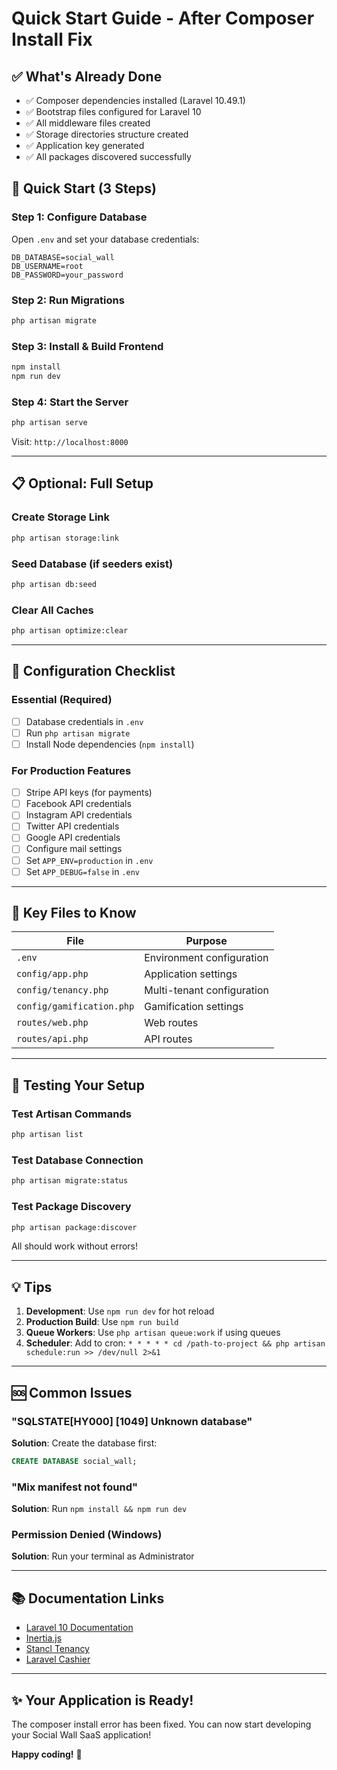 # Quick Start Guide - After Composer Install Fix

## ✅ What's Already Done

- ✅ Composer dependencies installed (Laravel 10.49.1)
- ✅ Bootstrap files configured for Laravel 10
- ✅ All middleware files created
- ✅ Storage directories structure created
- ✅ Application key generated
- ✅ All packages discovered successfully

## 🚀 Quick Start (3 Steps)

### Step 1: Configure Database

Open `.env` and set your database credentials:

```env
DB_DATABASE=social_wall
DB_USERNAME=root
DB_PASSWORD=your_password
```

### Step 2: Run Migrations

```bash
php artisan migrate
```

### Step 3: Install & Build Frontend

```bash
npm install
npm run dev
```

### Step 4: Start the Server

```bash
php artisan serve
```

Visit: `http://localhost:8000`

---

## 📋 Optional: Full Setup

### Create Storage Link

```bash
php artisan storage:link
```

### Seed Database (if seeders exist)

```bash
php artisan db:seed
```

### Clear All Caches

```bash
php artisan optimize:clear
```

---

## 🔧 Configuration Checklist

### Essential (Required)

- [ ] Database credentials in `.env`
- [ ] Run `php artisan migrate`
- [ ] Install Node dependencies (`npm install`)

### For Production Features

- [ ] Stripe API keys (for payments)
- [ ] Facebook API credentials
- [ ] Instagram API credentials  
- [ ] Twitter API credentials
- [ ] Google API credentials
- [ ] Configure mail settings
- [ ] Set `APP_ENV=production` in `.env`
- [ ] Set `APP_DEBUG=false` in `.env`

---

## 📁 Key Files to Know

| File | Purpose |
|------|---------|
| `.env` | Environment configuration |
| `config/app.php` | Application settings |
| `config/tenancy.php` | Multi-tenant configuration |
| `config/gamification.php` | Gamification settings |
| `routes/web.php` | Web routes |
| `routes/api.php` | API routes |

---

## 🎯 Testing Your Setup

### Test Artisan Commands

```bash
php artisan list
```

### Test Database Connection

```bash
php artisan migrate:status
```

### Test Package Discovery

```bash
php artisan package:discover
```

All should work without errors!

---

## 💡 Tips

1. **Development**: Use `npm run dev` for hot reload
2. **Production Build**: Use `npm run build`
3. **Queue Workers**: Use `php artisan queue:work` if using queues
4. **Scheduler**: Add to cron: `* * * * * cd /path-to-project && php artisan schedule:run >> /dev/null 2>&1`

---

## 🆘 Common Issues

### "SQLSTATE[HY000] [1049] Unknown database"
**Solution**: Create the database first:
```sql
CREATE DATABASE social_wall;
```

### "Mix manifest not found"
**Solution**: Run `npm install && npm run dev`

### Permission Denied (Windows)
**Solution**: Run your terminal as Administrator

---

## 📚 Documentation Links

- [Laravel 10 Documentation](https://laravel.com/docs/10.x)
- [Inertia.js](https://inertiajs.com/)
- [Stancl Tenancy](https://tenancyforlaravel.com/docs)
- [Laravel Cashier](https://laravel.com/docs/10.x/billing)

---

## ✨ Your Application is Ready!

The composer install error has been fixed. You can now start developing your Social Wall SaaS application!

**Happy coding!** 🎉

